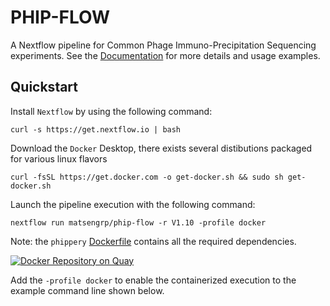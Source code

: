 # PHIP-FLOW
A Nextflow pipeline for Common Phage Immuno-Precipitation Sequencing experiments.
See the [Documentation](https://matsengrp.github.io/phippery/introduction.html)
for more details and usage examples.

## Quickstart 

Install `Nextflow` by using the following command: 

    curl -s https://get.nextflow.io | bash 
    
Download the `Docker` Desktop, there exists several distibutions packaged for
various linux flavors

    curl -fsSL https://get.docker.com -o get-docker.sh && sudo sh get-docker.sh

Launch the pipeline execution with the following command: 

    nextflow run matsengrp/phip-flow -r V1.10 -profile docker

Note: the ``phippery`` [Dockerfile](https://github.com/matsengrp/phippery/blob/main/Dockerfile) contains all the required dependencies. 

[![Docker Repository on Quay](https://quay.io/repository/hdc-workflows/phippery/status "Docker Repository on Quay")](https://quay.io/repository/hdc-workflows/phippery)

Add the `-profile docker` to enable the containerized execution to the 
example command line shown below. 

